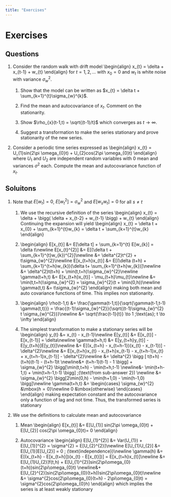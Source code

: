 ```yaml
---
title: "Exercises"
---
```


# Exercises

## Questions

1.  Consider the random walk with drift model
    \begin{align}
            x_{t} = \delta + x_{t-1} + w_{t}
        \end{align}
    for $t = 1,2,\ldots$ with $x_{0} = 0$ and $w_{t}$ is white noise with variance $\sigma_{w}^{2}$.

    1.  Show that the model can be written as $x_{t} = \delta t + \sum_{k=1}^{t}\sigma_{w}^{k}$.

    2.  Find the mean and autocovariance of $x_{t}$. Comment on the stationarity.

    3.  Show $\rho_{x}(t-1,t) = \sqrt{(t-1)/t}$ which converges as $t\rightarrow \infty$.

    4.  Suggest a transformation to make the series stationary and prove stationarity of the new series.

2.  Consider a periodic time series expressed as
    \begin{align}
            x_{t} = U_{1}sin(2\pi \omega_{0}t) + U_{2}cos(2\pi \omega_{0}t)
        \end{align}
    where $U_{1}$ and $U_{2}$ are independent random variables with $0$ mean and variances $\sigma^{2}$ each. Compute the mean and autocovariance function of $x_{t}$.

## Soluitons

1.  Note that $E[w_{t}] = 0$, $E[w_{t}^{2}] = \sigma_{w}^{2}$ and $E[w_{s}w_{t}] = 0$ for all $s \neq t$

    1.  We use the recursive definition of the series
        \begin{align}
                     x_{t} = \delta + \bigg( \delta + x_{t-2} + w_{t-1} \bigg) + w_{t}
                \end{align}
        Continuing the expansion will yield
        \begin{align}
                    x_{t} = \delta t + x_{0} + \sum_{k=1}^{t}w_{k} = \delta t + \sum_{k=1}^{t}w_{k}
                \end{align}

    2.  \begin{align}
                    E[x_{t}] &= E[\delta t] + \sum_{k=1}^{t} E[w_{k}] = \delta t\newline
                    E[x_{t}^{2}] &= E[(\delta t + \sum_{k=1}^{t}w_{k})^{2}]\newline
                    &= \delta^{2}t^{2} + t\sigma_{w}^{2}\newline
                    E[x_{t+h}x_{t}] &= E[(\delta (t+h) + \sum_{k=1}^{t+h}w_{k})(\delta t+ \sum_{k=1}^{t+h}w_{k})]\newline
                    &= \delta^{2}t(t+h) + \min(t,t+h)\sigma_{w}^{2}\newline
                    \gamma(t+h,t) &= E[x_{t+h}x_{t}] - \mu_{t+h}\mu_{t}\newline
                    &= \min(t,t+h)\sigma_{w}^{2} = \sigma_{w}^{2}(t + \min(0,h))\newline
                    \gamma(t,t) &= t\sigma_{w}^{2}
                \end{align}
        making both mean and auto covariance functions of time. This implies non stationarity.

    3.  \begin{align}
                    \rho(t-1,t) &= \frac{\gamma(t-1,t)}{\sqrt{\gamma(t-1,t-1) \gamma(t,t)}} = \frac{(t-1)\sigma_{w}^{2}}{\sqrt{(t-1)\sigma_{w}^{2} t \sigma_{w}^{2}}}\newline
                    &= \sqrt{\frac{t-1}{t}} \to 1 \;\text{as}\; t \to \infty
                \end{align}

    4.  The simplest transformation to make a stationary series will be
        \begin{align}
                    y_{t} &= x_{t} - x_{t-1}\newline
                    E[y_{t}] &= E[x_{t}] - E[x_{t-1}] = \delta\newline
                    \gamma(t+h,t) &= E[y_{t+h}y_{t}] - E[y_{t+h}]E[y_{t}]\newline
                    &= E[(x_{t+h} - x_{t+h-1})(x_{t} - x_{t-1})] - \delta^{2}\newline
                    &= E[x_{t+h}x_{t} - x_{t+h}x_{t-1} - x_{t+h-1}x_{t} + x_{t+h-1}x_{t-1}] - \delta^{2}\newline
                    &= \delta^{2} \bigg [ t(t+h) - (t+h)(t-1) - (t+h-1)t \newline&+ (t+h-1)(t-1) - 1 \bigg] + \sigma_{w}^{2} \bigg[\min(t,t+h) - \min(t+h,t-1) \newline&- \min(t+h-1,t) + \min(t+h-1,t-1) \bigg] \;(\text{from sub-answer 2}) \newline
                    &= \sigma_{w}^{2} \bigg[2\min(0,h) - \min(h+1,0) - \min(h-1,0) \bigg]\newline
                    \gamma(t+h,t) &= \begin{cases} \sigma_{w}^{2} &\mbox{$h = 0$}\newline
                    0 &\mbox{otherwise} \end{cases}
                \end{align}
        making expectation constant and the autocovariance only a function of lag and not time. Thus, the transformed series is stationary

2.  We use the definitions to calculate mean and autocovariance

    1.  Mean
        \begin{align}
                    E[x_{t}] &= E[U_{1}] sin(2\pi \omega_{0}t) + E[U_{2}] cos(2\pi \omega_{0}t)= 0
                \end{align}

    2.  Autocovariance
        \begin{align}
                    E[U_{1}^{2}] &= Var(U_{1}) + E[U_{1}]^{2} = \sigma^{2} = E[U_{2}^{2}]\newline
                    E[U_{1}U_{2}] &= E[U_{1}]E[U_{2}] = 0 \; (\text{independence})\newline
                    \gamma(h) &= E[(x_{t+h} - E[x_{t+h}])(x_{t} - E[x_{t}])] = E[x_{t+h}x_{t}]\newline
                    &= E[U_{1}U_{2}]f(t,h) + E[U_{1}^{2}]sin(2\pi\omega_{0}(t+h))sin(2\pi\omega_{0}t) \newline&+ E[U_{2}^{2}]sin(2\pi\omega_{0}(t+h))sin(2\pi\omega_{0}t)\newline
                    &= \sigma^{2}cos(2\pi\omega_{0}(t+h) - 2\pi\omega_{0}t) = \sigma^{2}cos(2\pi\omega_{0}h)
                \end{align}
        which implies the series is at least weakly stationary
